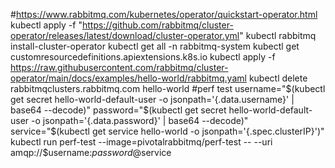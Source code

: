 #https://www.rabbitmq.com/kubernetes/operator/quickstart-operator.html
kubectl apply -f "https://github.com/rabbitmq/cluster-operator/releases/latest/download/cluster-operator.yml"
kubectl rabbitmq install-cluster-operator
kubectl get all -n rabbitmq-system
kubectl get customresourcedefinitions.apiextensions.k8s.io
kubectl apply -f https://raw.githubusercontent.com/rabbitmq/cluster-operator/main/docs/examples/hello-world/rabbitmq.yaml
kubectl delete rabbitmqclusters.rabbitmq.com hello-world
#perf test
username="$(kubectl get secret hello-world-default-user -o jsonpath='{.data.username}' | base64 --decode)"
password="$(kubectl get secret hello-world-default-user -o jsonpath='{.data.password}' | base64 --decode)"
service="$(kubectl get service hello-world -o jsonpath='{.spec.clusterIP}')"
kubectl run perf-test --image=pivotalrabbitmq/perf-test -- --uri amqp://$username:$password@$service
